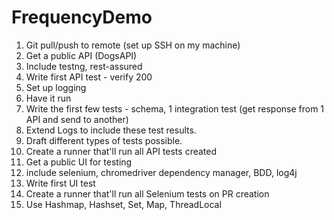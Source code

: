 # FrequencyDemo
1. Git pull/push to remote (set up SSH on my machine)
2. Get a public API (DogsAPI)
3. Include testng, rest-assured
4. Write first API test - verify 200
5. Set up logging
6. Have it run
7. Write the first few tests - schema, 1 integration test (get response from 1 API and send to another)
8. Extend Logs to include these test results.
9. Draft different types of tests possible.
10. Create a runner that'll run all API tests created
11. Get a public UI for testing
12. include selenium, chromedriver dependency manager, BDD, log4j
13. Write first UI test
14. Create a runner that'll run all Selenium tests on PR creation
15. Use Hashmap, Hashset, Set, Map, ThreadLocal
